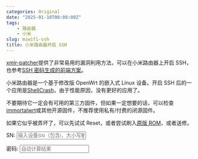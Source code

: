 ```yaml
---
categories: Original
date: "2025-01-10T00:00:00Z"
tags:
    - 路由器
    - 小米
slug: miwifi-ssh
title: 小米路由器开启 SSH
---
```


[xmir-patcher](https://github.com/openwrt-xiaomi/xmir-patcher)提供了非常易用的漏洞利用方法，可以在小米路由器上开启 SSH，也参考[SSH 密码生成的前端方案](https://github.com/ddawx123/miwifi_sshpwd_generator)。

小米路由器是一个基于修改版 OpenWrt 的嵌入式 Linux 设备。开启 SSH 后的一个应用是[ShellCrash](https://github.com/juewuy/ShellCrash)，由于性能原因，没有更好的应用了。

不要期待它一定会有可用的第三方固件，但如果一定想要的话，可以检查[immortalwrt](https://github.com/immortalwrt/immortalwrt)或其他开源固件，不推荐使用私有/付费的闭源固件。

如果它似乎被弄坏了，可以先试试 Reset，或者尝试刷入[原版 ROM](https://www.miwifi.com/miwifi_download.html)，或者送修。

<script>
    /*
     * A JavaScript implementation of the RSA Data Security, Inc. MD5 Message
     * Digest Algorithm, as defined in RFC 1321.
     * Version 2.1 Copyright (C) Paul Johnston 1999 - 2002.
     * Other contributors: Greg Holt, Andrew Kepert, Ydnar, Lostinet
     * Distributed under the BSD License
     * See http://pajhome.org.uk/crypt/md5 for more info.
     */

    /*
     * Configurable variables. You may need to tweak these to be compatible with
     * the server-side, but the defaults work in most cases.
     */
    var hexcase = 0; /* hex output format. 0 - lowercase; 1 - uppercase        */
    var b64pad =
        ""; /* base-64 pad character. "=" for strict RFC compliance   */
    var chrsz = 8; /* bits per input character. 8 - ASCII; 16 - Unicode      */

    /*
     * These are the functions you'll usually want to call
     * They take string arguments and return either hex or base-64 encoded strings
     */
    function hex_md5(s) {
        return binl2hex(core_md5(str2binl(s), s.length * chrsz));
    }
    function b64_md5(s) {
        return binl2b64(core_md5(str2binl(s), s.length * chrsz));
    }
    function str_md5(s) {
        return binl2str(core_md5(str2binl(s), s.length * chrsz));
    }
    function hex_hmac_md5(key, data) {
        return binl2hex(core_hmac_md5(key, data));
    }
    function b64_hmac_md5(key, data) {
        return binl2b64(core_hmac_md5(key, data));
    }
    function str_hmac_md5(key, data) {
        return binl2str(core_hmac_md5(key, data));
    }

    /*
     * Perform a simple self-test to see if the VM is working
     */
    function md5_vm_test() {
        return hex_md5("abc") == "900150983cd24fb0d6963f7d28e17f72";
    }

    /*
     * Calculate the MD5 of an array of little-endian words, and a bit length
     */
    function core_md5(x, len) {
        /* append padding */
        x[len >> 5] |= 0x80 << len % 32;
        x[(((len + 64) >>> 9) << 4) + 14] = len;

        var a = 1732584193;
        var b = -271733879;
        var c = -1732584194;
        var d = 271733878;

        for (var i = 0; i < x.length; i += 16) {
            var olda = a;
            var oldb = b;
            var oldc = c;
            var oldd = d;

            a = md5_ff(a, b, c, d, x[i + 0], 7, -680876936);
            d = md5_ff(d, a, b, c, x[i + 1], 12, -389564586);
            c = md5_ff(c, d, a, b, x[i + 2], 17, 606105819);
            b = md5_ff(b, c, d, a, x[i + 3], 22, -1044525330);
            a = md5_ff(a, b, c, d, x[i + 4], 7, -176418897);
            d = md5_ff(d, a, b, c, x[i + 5], 12, 1200080426);
            c = md5_ff(c, d, a, b, x[i + 6], 17, -1473231341);
            b = md5_ff(b, c, d, a, x[i + 7], 22, -45705983);
            a = md5_ff(a, b, c, d, x[i + 8], 7, 1770035416);
            d = md5_ff(d, a, b, c, x[i + 9], 12, -1958414417);
            c = md5_ff(c, d, a, b, x[i + 10], 17, -42063);
            b = md5_ff(b, c, d, a, x[i + 11], 22, -1990404162);
            a = md5_ff(a, b, c, d, x[i + 12], 7, 1804603682);
            d = md5_ff(d, a, b, c, x[i + 13], 12, -40341101);
            c = md5_ff(c, d, a, b, x[i + 14], 17, -1502002290);
            b = md5_ff(b, c, d, a, x[i + 15], 22, 1236535329);

            a = md5_gg(a, b, c, d, x[i + 1], 5, -165796510);
            d = md5_gg(d, a, b, c, x[i + 6], 9, -1069501632);
            c = md5_gg(c, d, a, b, x[i + 11], 14, 643717713);
            b = md5_gg(b, c, d, a, x[i + 0], 20, -373897302);
            a = md5_gg(a, b, c, d, x[i + 5], 5, -701558691);
            d = md5_gg(d, a, b, c, x[i + 10], 9, 38016083);
            c = md5_gg(c, d, a, b, x[i + 15], 14, -660478335);
            b = md5_gg(b, c, d, a, x[i + 4], 20, -405537848);
            a = md5_gg(a, b, c, d, x[i + 9], 5, 568446438);
            d = md5_gg(d, a, b, c, x[i + 14], 9, -1019803690);
            c = md5_gg(c, d, a, b, x[i + 3], 14, -187363961);
            b = md5_gg(b, c, d, a, x[i + 8], 20, 1163531501);
            a = md5_gg(a, b, c, d, x[i + 13], 5, -1444681467);
            d = md5_gg(d, a, b, c, x[i + 2], 9, -51403784);
            c = md5_gg(c, d, a, b, x[i + 7], 14, 1735328473);
            b = md5_gg(b, c, d, a, x[i + 12], 20, -1926607734);

            a = md5_hh(a, b, c, d, x[i + 5], 4, -378558);
            d = md5_hh(d, a, b, c, x[i + 8], 11, -2022574463);
            c = md5_hh(c, d, a, b, x[i + 11], 16, 1839030562);
            b = md5_hh(b, c, d, a, x[i + 14], 23, -35309556);
            a = md5_hh(a, b, c, d, x[i + 1], 4, -1530992060);
            d = md5_hh(d, a, b, c, x[i + 4], 11, 1272893353);
            c = md5_hh(c, d, a, b, x[i + 7], 16, -155497632);
            b = md5_hh(b, c, d, a, x[i + 10], 23, -1094730640);
            a = md5_hh(a, b, c, d, x[i + 13], 4, 681279174);
            d = md5_hh(d, a, b, c, x[i + 0], 11, -358537222);
            c = md5_hh(c, d, a, b, x[i + 3], 16, -722521979);
            b = md5_hh(b, c, d, a, x[i + 6], 23, 76029189);
            a = md5_hh(a, b, c, d, x[i + 9], 4, -640364487);
            d = md5_hh(d, a, b, c, x[i + 12], 11, -421815835);
            c = md5_hh(c, d, a, b, x[i + 15], 16, 530742520);
            b = md5_hh(b, c, d, a, x[i + 2], 23, -995338651);

            a = md5_ii(a, b, c, d, x[i + 0], 6, -198630844);
            d = md5_ii(d, a, b, c, x[i + 7], 10, 1126891415);
            c = md5_ii(c, d, a, b, x[i + 14], 15, -1416354905);
            b = md5_ii(b, c, d, a, x[i + 5], 21, -57434055);
            a = md5_ii(a, b, c, d, x[i + 12], 6, 1700485571);
            d = md5_ii(d, a, b, c, x[i + 3], 10, -1894986606);
            c = md5_ii(c, d, a, b, x[i + 10], 15, -1051523);
            b = md5_ii(b, c, d, a, x[i + 1], 21, -2054922799);
            a = md5_ii(a, b, c, d, x[i + 8], 6, 1873313359);
            d = md5_ii(d, a, b, c, x[i + 15], 10, -30611744);
            c = md5_ii(c, d, a, b, x[i + 6], 15, -1560198380);
            b = md5_ii(b, c, d, a, x[i + 13], 21, 1309151649);
            a = md5_ii(a, b, c, d, x[i + 4], 6, -145523070);
            d = md5_ii(d, a, b, c, x[i + 11], 10, -1120210379);
            c = md5_ii(c, d, a, b, x[i + 2], 15, 718787259);
            b = md5_ii(b, c, d, a, x[i + 9], 21, -343485551);

            a = safe_add(a, olda);
            b = safe_add(b, oldb);
            c = safe_add(c, oldc);
            d = safe_add(d, oldd);
        }
        return Array(a, b, c, d);
    }

    /*
     * These functions implement the four basic operations the algorithm uses.
     */
    function md5_cmn(q, a, b, x, s, t) {
        return safe_add(
            bit_rol(safe_add(safe_add(a, q), safe_add(x, t)), s),
            b
        );
    }
    function md5_ff(a, b, c, d, x, s, t) {
        return md5_cmn((b & c) | (~b & d), a, b, x, s, t);
    }
    function md5_gg(a, b, c, d, x, s, t) {
        return md5_cmn((b & d) | (c & ~d), a, b, x, s, t);
    }
    function md5_hh(a, b, c, d, x, s, t) {
        return md5_cmn(b ^ c ^ d, a, b, x, s, t);
    }
    function md5_ii(a, b, c, d, x, s, t) {
        return md5_cmn(c ^ (b | ~d), a, b, x, s, t);
    }

    /*
     * Calculate the HMAC-MD5, of a key and some data
     */
    function core_hmac_md5(key, data) {
        var bkey = str2binl(key);
        if (bkey.length > 16) bkey = core_md5(bkey, key.length * chrsz);

        var ipad = Array(16),
            opad = Array(16);
        for (var i = 0; i < 16; i++) {
            ipad[i] = bkey[i] ^ 0x36363636;
            opad[i] = bkey[i] ^ 0x5c5c5c5c;
        }

        var hash = core_md5(
            ipad.concat(str2binl(data)),
            512 + data.length * chrsz
        );
        return core_md5(opad.concat(hash), 512 + 128);
    }

    /*
     * Add integers, wrapping at 2^32. This uses 16-bit operations internally
     * to work around bugs in some JS interpreters.
     */
    function safe_add(x, y) {
        var lsw = (x & 0xffff) + (y & 0xffff);
        var msw = (x >> 16) + (y >> 16) + (lsw >> 16);
        return (msw << 16) | (lsw & 0xffff);
    }

    /*
     * Bitwise rotate a 32-bit number to the left.
     */
    function bit_rol(num, cnt) {
        return (num << cnt) | (num >>> (32 - cnt));
    }

    /*
     * Convert a string to an array of little-endian words
     * If chrsz is ASCII, characters >255 have their hi-byte silently ignored.
     */
    function str2binl(str) {
        var bin = Array();
        var mask = (1 << chrsz) - 1;
        for (var i = 0; i < str.length * chrsz; i += chrsz)
            bin[i >> 5] |= (str.charCodeAt(i / chrsz) & mask) << i % 32;
        return bin;
    }

    /*
     * Convert an array of little-endian words to a string
     */
    function binl2str(bin) {
        var str = "";
        var mask = (1 << chrsz) - 1;
        for (var i = 0; i < bin.length * 32; i += chrsz)
            str += String.fromCharCode((bin[i >> 5] >>> i % 32) & mask);
        return str;
    }

    /*
     * Convert an array of little-endian words to a hex string.
     */
    function binl2hex(binarray) {
        var hex_tab = hexcase ? "0123456789ABCDEF" : "0123456789abcdef";
        var str = "";
        for (var i = 0; i < binarray.length * 4; i++) {
            str +=
                hex_tab.charAt((binarray[i >> 2] >> ((i % 4) * 8 + 4)) & 0xf) +
                hex_tab.charAt((binarray[i >> 2] >> ((i % 4) * 8)) & 0xf);
        }
        return str;
    }

    /*
     * Convert an array of little-endian words to a base-64 string
     */
    function binl2b64(binarray) {
        var tab =
            "ABCDEFGHIJKLMNOPQRSTUVWXYZabcdefghijklmnopqrstuvwxyz0123456789+/";
        var str = "";
        for (var i = 0; i < binarray.length * 4; i += 3) {
            var triplet =
                (((binarray[i >> 2] >> (8 * (i % 4))) & 0xff) << 16) |
                (((binarray[(i + 1) >> 2] >> (8 * ((i + 1) % 4))) & 0xff) <<
                    8) |
                ((binarray[(i + 2) >> 2] >> (8 * ((i + 2) % 4))) & 0xff);
            for (var j = 0; j < 4; j++) {
                if (i * 8 + j * 6 > binarray.length * 32) str += b64pad;
                else str += tab.charAt((triplet >> (6 * (3 - j))) & 0x3f);
            }
        }
        return str;
    }
</script>

<p>
    SN:
    <input
        type="textbox"
        id="sn"
        oninput="calc()"
        placeholder="输入设备SN（包含/，大小写敏感）"
    />
</p>

<p>密码: <input type="textbox" id="PWD" readonly placeholder="自动计算结果" /></p>

<script>
    let r1d_salt = "A2E371B0-B34B-48A5-8C40-A7133F3B5D88";
    // Salt must be reversed for non-R1D devices
    let others_salt = "d44fb0960aa0-a5e6-4a30-250f-6d2df50a";
    others_salt = others_salt.split("-").reverse().join("-");
    function calc() {
        let sn = document.getElementById("sn").value;
        document.getElementById("PWD").value = hex_md5(
            sn + (sn.indexOf("/") > 0 ? others_salt : r1d_salt)
        ).substr(0, 8);
    }
</script>
